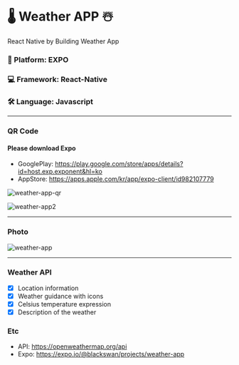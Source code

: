 # 🌡 Weather APP ☃

React Native by Building Weather App

### 📱 Platform: EXPO

### 💻 Framework: React-Native

### 🛠 Language: Javascript

---

### QR Code

#### Please download Expo

- GooglePlay: https://play.google.com/store/apps/details?id=host.exp.exponent&hl=ko
- AppStore: https://apps.apple.com/kr/app/expo-client/id982107779

<img alt="weather-app-qr" src="https://user-images.githubusercontent.com/67410919/98619429-90dcbb80-2346-11eb-9ac0-d5c4f76bdb01.png">

![weather-app2](https://user-images.githubusercontent.com/67410919/99226748-9c8c1e80-282d-11eb-9a72-481fbe9d869b.png)

---

### Photo

![weather-app](https://user-images.githubusercontent.com/67410919/98647661-80ddcf80-2378-11eb-8a7a-c00dc63424d0.png)

---

### Weather API

- [x] Location information
- [x] Weather guidance with icons
- [x] Celsius temperature expression
- [x] Description of the weather

### Etc

- API: https://openweathermap.org/api
- Expo: https://expo.io/@blackswan/projects/weather-app
